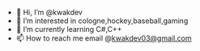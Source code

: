 - 👋 Hi, I’m @kwakdev
- 👀 I’m interested in cologne,hockey,baseball,gaming
- 🌱 I’m currently learning C#,C++
- 📫 How to reach me email @kwakdev03@gmail.com



<!---
kwakdev/kwakdev is a ✨ special ✨ repository because its `README.md` (this file) appears on your GitHub profile.
You can click the Preview link to take a look at your changes.
--->
